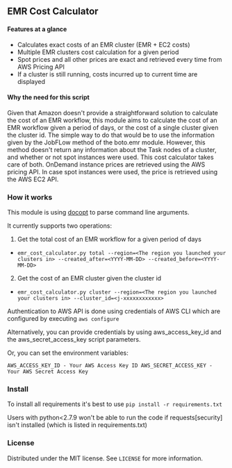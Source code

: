## EMR Cost Calculator

#### Features at a glance
- Calculates exact costs of an EMR cluster (EMR + EC2 costs)
- Multiple EMR clusters cost calculation for a given period
- Spot prices and all other prices are exact and retrieved every time from AWS Pricing API
- If a cluster is still running, costs incurred up to current time are displayed

#### Why the need for this script

Given that Amazon doesn't provide a straightforward solution to calculate the cost of an EMR workflow, this module aims to calculate the cost of an EMR workflow given a period of days, or the cost of a single cluster given the cluster id. The simple way to do that would be to use the information given by the JobFLow method of the boto.emr module. However, this method doesn't return any information about the Task nodes of a cluster, and whether or not spot instances were used. This cost calculator takes care of both. OnDemand instance prices are retrieved using the AWS pricing API. In case spot instances were used, the price is retrieved using the AWS EC2 API.

### How it works

This module is using [docopt](http://docopt.org/) to parse command line arguments.

It currently supports two operations:

1. Get the total cost of an EMR workflow for a given period of days
  * `emr_cost_calculator.py total --region=<The region you launched your clusters in> --created_after=<YYYY-MM-DD> --created_before=<YYYY-MM-DD>`

2. Get the cost of an EMR cluster given the cluster id
  * `emr_cost_calculator.py cluster --region=<The region you launched your clusters in> --cluster_id=<j-xxxxxxxxxxxx>`

Authentication to AWS API is done using credentials of AWS CLI which are configured by executing
`aws configure`

Alternatively, you can provide credentials by using aws_access_key_id and the aws_secret_access_key script parameters.

Or, you can set the environment variables:

`AWS_ACCESS_KEY_ID - Your AWS Access Key ID
AWS_SECRET_ACCESS_KEY - Your AWS Secret Access Key`

### Install

To install all requirements it's best to use
`pip install -r requirements.txt`

Users with python<2.7.9 won't be able to run the code if requests[security] isn't installed (which is listed in requirements.txt)

### License

Distributed under the MIT license. See `LICENSE` for more information.
